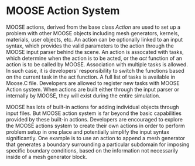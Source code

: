 # MOOSE Action System

MOOSE actions, derived from the base class *Action* are used to set up a problem with other MOOSE objects including mesh generators, kernels, materials, user objects, etc.
An action can be optionally linked to an input syntax, which provides the valid parameters to the action through the MOOSE input parser behind the scene.
An action is assocated with tasks, which determine when the action is to be acted, or the *act* function of an action is to be called by MOOSE.
Association with multiple tasks is allowed. In such case, it is developers' responsibility to switch the functions based on the current task in the act function.
A full list of tasks is available in Moose.C file.
Developers are allowed to register new tasks with MOOSE Action system.
When actions are built either through the input parser or internally by MOOSE, they will exist during the entire simulation.

MOOSE has lots of built-in actions for adding individual objects through input files.
But MOOSE action system is far beyond the basic capabilities provided by these built-in actions.
Developers are encouraged to explore the MOOSE actions system to create their own actions in order to perform problem setup in one place and potentially simplify the input syntax significantly.
One example is to use an action to append a mesh generator that generates a boundary surrounding a particular subdomain for imposing specific boundary conditions, based on the information not necessarily inside of a mesh generator block.
